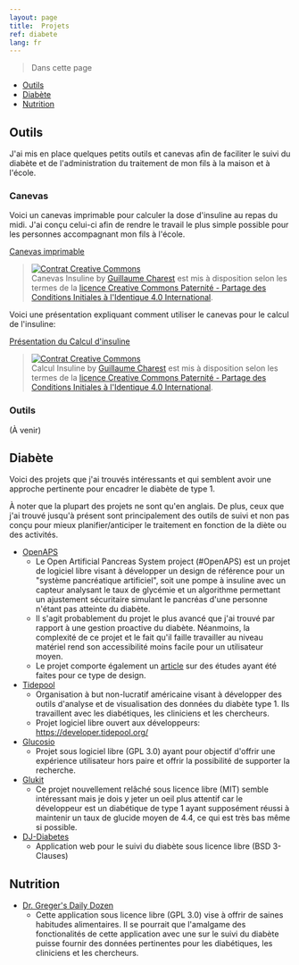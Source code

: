 ```yaml
---
layout: page
title:  Projets
ref: diabete
lang: fr
---
```


> Dans cette page
* [Outils](#outils)
* [Diabète](#diabète)
* [Nutrition](#nutrition)

## Outils

J'ai mis en place quelques petits outils et canevas afin de faciliter le suivi du diabète et de l'administration du traitement de mon fils à la maison et à l'école.

### Canevas

Voici un canevas imprimable pour calculer la dose d'insuline au repas du midi. J'ai conçu celui-ci afin de rendre le travail le plus simple possible pour les personnes accompagnant mon fils à l'école.

[Canevas imprimable](../assets/docs/Canevas-Insuline.pdf)

><a rel="license" href="http://creativecommons.org/licenses/by-sa/4.0/"><img alt="Contrat Creative Commons" style="border-width:0" src="https://i.creativecommons.org/l/by-sa/4.0/80x15.png" /></a><br /><span xmlns:dct="http://purl.org/dc/terms/" property="dct:title">Canevas Insuline</span> by <a xmlns:cc="http://creativecommons.org/ns#" href="https://github.com/gcharest" property="cc:attributionName" rel="cc:attributionURL">Guillaume Charest</a> est mis à disposition selon les termes de la <a rel="license" href="http://creativecommons.org/licenses/by-sa/4.0/">licence Creative Commons Paternité - Partage des Conditions Initiales à l&#39;Identique 4.0 International</a>.

Voici une présentation expliquant comment utiliser le canevas pour le calcul de l'insuline:

[Présentation du Calcul d'insuline](../assets/docs/Calcul-Insuline.pdf)

><a rel="license" href="http://creativecommons.org/licenses/by-sa/4.0/"><img alt="Contrat Creative Commons" style="border-width:0" src="https://i.creativecommons.org/l/by-sa/4.0/80x15.png" /></a><br /><span xmlns:dct="http://purl.org/dc/terms/" property="dct:title">Calcul Insuline</span> by <a xmlns:cc="http://creativecommons.org/ns#" href="https://github.com/gcharest" property="cc:attributionName" rel="cc:attributionURL">Guillaume Charest</a> est mis à disposition selon les termes de la <a rel="license" href="http://creativecommons.org/licenses/by-sa/4.0/">licence Creative Commons Paternité - Partage des Conditions Initiales à l&#39;Identique 4.0 International</a>.

### Outils

(À venir)

## Diabète

Voici des projets que j'ai trouvés intéressants et qui semblent avoir une approche pertinente pour encadrer le diabète de type 1.

À noter que la plupart des projets ne sont qu'en anglais. De plus, ceux que j'ai trouvé jusqu'à présent sont principalement des outils de suivi et non pas conçu pour mieux planifier/anticiper le traitement en fonction de la diète ou des activités.

* [OpenAPS](https://openaps.org/)
  * Le Open Artificial Pancreas System project (#OpenAPS) est un projet de logiciel libre visant à développer un design de référence pour un "système pancréatique artificiel", soit une pompe à insuline avec un capteur analysant le taux de glycémie et un algorithme permettant un ajustement sécuritaire simulant le pancréas d'une personne n'étant pas atteinte du diabète.
  * Il s'agit probablement du projet le plus avancé que j'ai trouvé par rapport à une gestion proactive du diabète. Néanmoins, la complexité de ce projet et le fait qu'il faille travailler au niveau matériel rend son accessibilité moins facile pour un utilisateur moyen.
  * Le projet comporte également un [article](https://openaps.org/outcomes/) sur des études ayant été faites pour ce type de design.
* [Tidepool](https://tidepool.org/)
  * Organisation à but non-lucratif américaine visant à développer des outils d'analyse et de visualisation des données du diabète type 1. Ils travaillent avec les diabétiques, les cliniciens et les chercheurs.
  * Projet logiciel libre ouvert aux développeurs: https://developer.tidepool.org/
* [Glucosio](https://www.glucosio.org/)
  * Projet sous logiciel libre (GPL 3.0) ayant pour objectif d'offrir une expérience utilisateur hors paire et offrir la possibilité de supporter la recherche. 
* [Glukit](https://mygluk.it/)
  * Ce projet nouvellement relâché sous licence libre (MIT) semble intéressant mais je dois y jeter un oeil plus attentif car le développeur est un diabétique de type 1 ayant supposément réussi à maintenir un taux de glucide moyen de 4.4, ce qui est très bas même si possible.
* [DJ-Diabetes](https://github.com/push-things/dj-diabetes)
  * Application web pour le suivi du diabète sous licence libre (BSD 3-Clauses)

## Nutrition

* [Dr. Greger's Daily Dozen](https://github.com/nutritionfactsorg/daily-dozen-android)
  * Cette application sous licence libre (GPL 3.0) vise à offrir de saines habitudes alimentaires. Il se pourrait que l'amalgame des fonctionalités de cette application avec une sur le suivi du diabète puisse fournir des données pertinentes pour les diabétiques, les cliniciens et les chercheurs.
